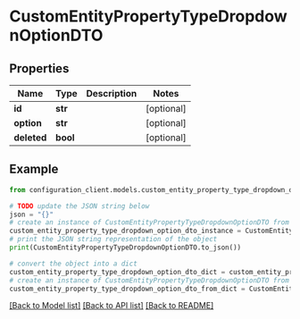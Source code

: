# CustomEntityPropertyTypeDropdownOptionDTO


## Properties

Name | Type | Description | Notes
------------ | ------------- | ------------- | -------------
**id** | **str** |  | [optional] 
**option** | **str** |  | [optional] 
**deleted** | **bool** |  | [optional] 

## Example

```python
from configuration_client.models.custom_entity_property_type_dropdown_option_dto import CustomEntityPropertyTypeDropdownOptionDTO

# TODO update the JSON string below
json = "{}"
# create an instance of CustomEntityPropertyTypeDropdownOptionDTO from a JSON string
custom_entity_property_type_dropdown_option_dto_instance = CustomEntityPropertyTypeDropdownOptionDTO.from_json(json)
# print the JSON string representation of the object
print(CustomEntityPropertyTypeDropdownOptionDTO.to_json())

# convert the object into a dict
custom_entity_property_type_dropdown_option_dto_dict = custom_entity_property_type_dropdown_option_dto_instance.to_dict()
# create an instance of CustomEntityPropertyTypeDropdownOptionDTO from a dict
custom_entity_property_type_dropdown_option_dto_from_dict = CustomEntityPropertyTypeDropdownOptionDTO.from_dict(custom_entity_property_type_dropdown_option_dto_dict)
```
[[Back to Model list]](../README.md#documentation-for-models) [[Back to API list]](../README.md#documentation-for-api-endpoints) [[Back to README]](../README.md)


